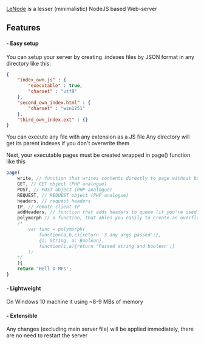 [LeNode](https://lenode.github.io) is a lesser (minimalistic) NodeJS based Web-server
## Features
#### - Easy setup
You can setup your server by creating .indexes files by JSON format in any directory like this:
```` json
{
    "index_own.js" : {
        "executable" : true,
        "charset" : "utf8"
    },
    "second_own_index.html" : {
        "charset" : "win1251"
    },
    "third_own_index.ext" : {}
}
````
You can execute any file with any extension as a JS file
Any directory will get its parent indexes if you don't overwrite them

Next, your executable pages must be created wrapped in page() function like this
```` javascript
page(
    write, // function that writes contents directly to page without buffering
    GET, // GET object (PHP analogue)
    POST, // POST object (PHP analogue)
    REQUEST, // REQUEST object (PHP analogue)
    headers, // request headers
    IP, // remote client IP
    addHeaders, // function that adds headers to queue (if you're used write(), headers will be placed no more). For setting responce code, you may use addHeaders({code:200}) (200 is default). If you will set an existing header, it will be overwrited by new
    polymorph // a function, that ables you easily to create an overflowed functions. Usage:
    /*
        var func = polymorph(
            function(a,b,c){return '3 any args passed';},
            {i: String, a: Boolean},
            function(i,a){return 'Passed string and boolean';}
        );
    */
    ){
    return 'Hell O MFs';
}
````

#### - Lightweight
On Windows 10 machine it using ~8-9 MBs of memory

#### - Extensible
Any changes (excluding main server file) will be applied immediately, there are no need to restart the server
